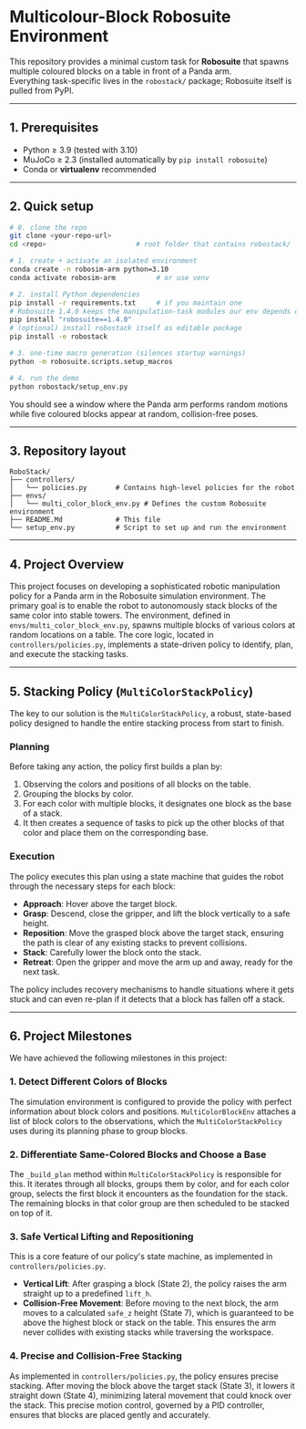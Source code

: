# Multicolour-Block Robosuite Environment

This repository provides a minimal custom task for **Robosuite** that spawns
multiple coloured blocks on a table in front of a Panda arm.  
Everything task-specific lives in the `robostack/` package; Robosuite itself is
pulled from PyPI.

---

## 1.  Prerequisites
* Python ≥ 3.9 (tested with 3.10)
* MuJoCo ≥ 2.3 (installed automatically by `pip install robosuite`)
* Conda or **virtualenv** recommended

---

## 2.  Quick setup

```bash
# 0. clone the repo
git clone <your-repo-url>
cd <repo>                      # root folder that contains robostack/

# 1. create + activate an isolated environment
conda create -n robosim-arm python=3.10
conda activate robosim-arm          # or use venv

# 2. install Python dependencies
pip install -r requirements.txt     # if you maintain one
# Robosuite 1.4.0 keeps the manipulation-task modules our env depends on
pip install "robosuite==1.4.0"
# (optional) install robostack itself as editable package
pip install -e robostack

# 3. one-time macro generation (silences startup warnings)
python -m robosuite.scripts.setup_macros

# 4. run the demo
python robostack/setup_env.py
```

You should see a window where the Panda arm performs random motions while
five coloured blocks appear at random, collision-free poses.

---

## 3.  Repository layout

```
RoboStack/
├── controllers/
│   └── policies.py       # Contains high-level policies for the robot
├── envs/
│   └── multi_color_block_env.py # Defines the custom Robosuite environment
├── README.Md             # This file
└── setup_env.py          # Script to set up and run the environment
```

---

## 4. Project Overview
This project focuses on developing a sophisticated robotic manipulation policy for a Panda arm in the Robosuite simulation environment. The primary goal is to enable the robot to autonomously stack blocks of the same color into stable towers. The environment, defined in `envs/multi_color_block_env.py`, spawns multiple blocks of various colors at random locations on a table. The core logic, located in `controllers/policies.py`, implements a state-driven policy to identify, plan, and execute the stacking tasks.

---

## 5. Stacking Policy (`MultiColorStackPolicy`)
The key to our solution is the `MultiColorStackPolicy`, a robust, state-based policy designed to handle the entire stacking process from start to finish.

### Planning
Before taking any action, the policy first builds a plan by:
1.  Observing the colors and positions of all blocks on the table.
2.  Grouping the blocks by color.
3.  For each color with multiple blocks, it designates one block as the base of a stack.
4.  It then creates a sequence of tasks to pick up the other blocks of that color and place them on the corresponding base.

### Execution
The policy executes this plan using a state machine that guides the robot through the necessary steps for each block:
- **Approach**: Hover above the target block.
- **Grasp**: Descend, close the gripper, and lift the block vertically to a safe height.
- **Reposition**: Move the grasped block above the target stack, ensuring the path is clear of any existing stacks to prevent collisions.
- **Stack**: Carefully lower the block onto the stack.
- **Retreat**: Open the gripper and move the arm up and away, ready for the next task.

The policy includes recovery mechanisms to handle situations where it gets stuck and can even re-plan if it detects that a block has fallen off a stack.

---

## 6. Project Milestones
We have achieved the following milestones in this project:

### 1. Detect Different Colors of Blocks
The simulation environment is configured to provide the policy with perfect information about block colors and positions. `MultiColorBlockEnv` attaches a list of block colors to the observations, which the `MultiColorStackPolicy` uses during its planning phase to group blocks.

### 2. Differentiate Same-Colored Blocks and Choose a Base
The `_build_plan` method within `MultiColorStackPolicy` is responsible for this. It iterates through all blocks, groups them by color, and for each color group, selects the first block it encounters as the foundation for the stack. The remaining blocks in that color group are then scheduled to be stacked on top of it.

### 3. Safe Vertical Lifting and Repositioning
This is a core feature of our policy's state machine, as implemented in `controllers/policies.py`.
- **Vertical Lift**: After grasping a block (State 2), the policy raises the arm straight up to a predefined `lift_h`.
- **Collision-Free Movement**: Before moving to the next block, the arm moves to a calculated `safe_z` height (State 7), which is guaranteed to be above the highest block or stack on the table. This ensures the arm never collides with existing stacks while traversing the workspace.

### 4. Precise and Collision-Free Stacking
As implemented in `controllers/policies.py`, the policy ensures precise stacking. After moving the block above the target stack (State 3), it lowers it straight down (State 4), minimizing lateral movement that could knock over the stack. This precise motion control, governed by a PID controller, ensures that blocks are placed gently and accurately.
